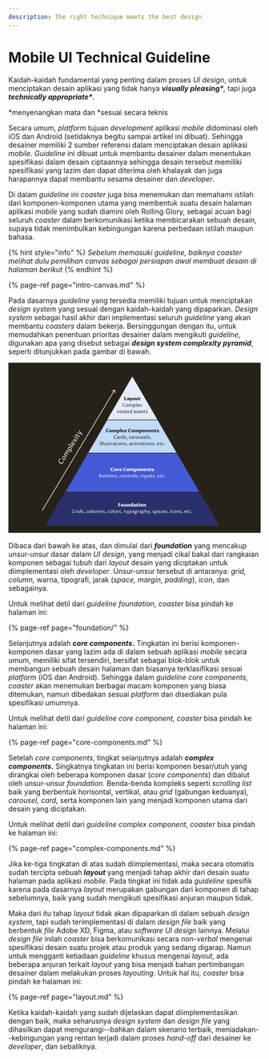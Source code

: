 ```yaml
---
description: The right technique meets the best design
---
```


# Mobile UI Technical Guideline

Kaidah-kaidah fundamental yang penting dalam proses _UI design_, untuk menciptakan desain aplikasi yang tidak hanya _**visually pleasing\***,_ tapi juga _**technically appropriate\***_.

\*menyenangkan mata dan \*sesuai secara teknis

Secara umum, _platform_ tujuan _development_ aplikasi _mobile_ didominasi oleh iOS dan Android \(setidaknya begitu sampai artikel ini dibuat\). Sehingga desainer memiliki 2 sumber referensi dalam menciptakan desain aplikasi _mobile_. _Guideline_ ini dibuat untuk membantu desainer dalam menentukan spesifikasi dalam desain ciptaannya sehingga desain tersebut memiliki spesifikasi yang lazim dan dapat diterima oleh khalayak dan juga harapannya dapat membantu sesama desainer dan _developer_.

Di dalam _guideline_ ini _coaster_ juga bisa menemukan dan memahami istilah dari komponen-komponen utama yang membentuk suatu desain halaman aplikasi _mobile_ yang sudah diamini oleh Rolling Glory, sebagai acuan bagi seluruh _coaster_ dalam berkomunikasi ketika membicarakan sebuah desain, supaya tidak menimbulkan kebingungan karena perbedaan istilah maupun bahasa.

{% hint style="info" %}
_Sebelum memasuki guideline, baiknya coaster melihat dulu pemilihan canvas sebagai persiapan awal membuat desain di halaman berikut_
{% endhint %}

{% page-ref page="intro-canvas.md" %}

Pada dasarnya _guideline_ yang tersedia memiliki tujuan untuk menciptakan _design system_ yang sesuai dengan kaidah-kaidah yang dipaparkan. _Design system_ sebagai hasil akhir dari implementasi seluruh _guideline_ yang akan membantu _coasters_ dalam bekerja. Bersinggungan dengan itu, untuk memudahkan penentuan prioritas desainer dalam mengikuti _guideline_, digunakan apa yang disebut sebagai _**design system complexity pyramid**_, seperti ditunjukkan pada gambar di bawah.

![Design system complexity pyramid](../../.gitbook/assets/image%20%2822%29.png)

Dibaca dari bawah ke atas, dan dimulai dari _**foundation**_ yang mencakup unsur-unsur dasar dalam _UI design_, yang menjadi cikal bakal dari rangkaian komponen sebagai tubuh dari _layout_ desain yang diciptakan untuk diimplementasi oleh _developer_. Unsur-unsur tersebut di antaranya: _grid, column,_ warna, tipografi, jarak \(_space, margin, padding_\), _icon_, dan sebagainya.

Untuk melihat detil dari _guideline foundation_, _coaster_ bisa pindah ke halaman ini:

{% page-ref page="foundation/" %}

Selanjutnya adalah _**core components**_**.** Tingkatan ini berisi komponen-komponen dasar yang lazim ada di dalam sebuah aplikasi _mobile_ secara umum, memiliki sifat tersendiri, bersifat sebagai blok-blok untuk membangun sebuah desain halaman dan biasanya terklasifikasi sesuai _platform_ \(iOS dan Android\). Sehingga dalam _guideline core components, coaster_ akan menemukan berbagai macam komponen yang biasa ditemukan, namun dibedakan sesuai _platform_ dan disediakan pula spesifikasi umumnya.

Untuk melihat detil dari _guideline core component, coaster_ bisa pindah ke halaman ini:

{% page-ref page="core-components.md" %}

Setelah _core components_, tingkat selanjutnya adalah _**complex components**_**.** Singkatnya tingkatan ini berisi komponen besar/utuh yang dirangkai oleh beberapa komponen dasar \(_core components_\) dan dibalut oleh unsur-unsur _foundation._ Benda-benda kompleks seperti _scrolling list_ baik yang berbentuk horisontal, vertikal, atau _grid_ \(gabungan keduanya\), _carousel, card,_ serta komponen lain yang menjadi komponen utama dari desain yang diciptakan.

Untuk melihat detil dari _guideline complex component_, _coaster_ bisa pindah ke halaman ini:

{% page-ref page="complex-components.md" %}

Jika ke-tiga tingkatan di atas sudah diimplementasi, maka secara otomatis sudah tercipta sebuah _**layout**_ yang menjadi tahap akhir dari desain suatu halaman pada aplikasi _mobile_. Pada tingkat ini tidak ada _guideline_ spesifik karena pada dasarnya _layout_ merupakan gabungan dari komponen di tahap sebelumnya, baik yang sudah mengikuti spesifikasi anjuran maupun tidak.

Maka dari itu tahap _layout_ tidak akan dipaparkan di dalam sebuah _design system_, tapi sudah terimplementasi di dalam _design file_ baik yang berbentuk _file_ Adobe XD, Figma, atau _software UI design_ lainnya. Melalui _design file_ inilah _coaster_ bisa berkomunikasi secara _non-verbal_ mengenai spesifikasi desain suatu projek atau produk yang sedang digarap. Namun untuk mengganti ketiadaan _guideline_ khusus mengenai _layout_, ada beberapa anjuran terkait _layout_ yang bisa menjadi bahan pertimbangan desainer dalam melakukan proses _layouting_. Untuk hal itu, _coaster_ bisa pindah ke halaman ini:

{% page-ref page="layout.md" %}

Ketika kaidah-kaidah yang sudah dijelaskan dapat diimplementasikan dengan baik, maka seharusnya _design system_ dan _design file_ yang dihasilkan dapat mengurangi--bahkan dalam skenario terbaik, meniadakan--kebingungan yang rentan terjadi dalam proses _hand-off_ dari desainer ke _developer_, dan sebaliknya.



